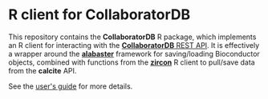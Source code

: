 # R client for CollaboratorDB

This repository contains the **CollaboratorDB** R package, which implements an R client for interacting with the [**CollaboratorDB** REST API](https://github.com/ArtifactDB/calcite-worker).
It is effectively a wrapper around the [**alabaster**](https://github.com/ArtifactDB/alabaster.base) framework for saving/loading Bioconductor objects,
combined with functions from the [**zircon**](https://github.com/ArtifactDB/zircon-R) R client to pull/save data from the **calcite** API.

See the [user's guide](vignettes/userguide.Rmd) for more details. 
